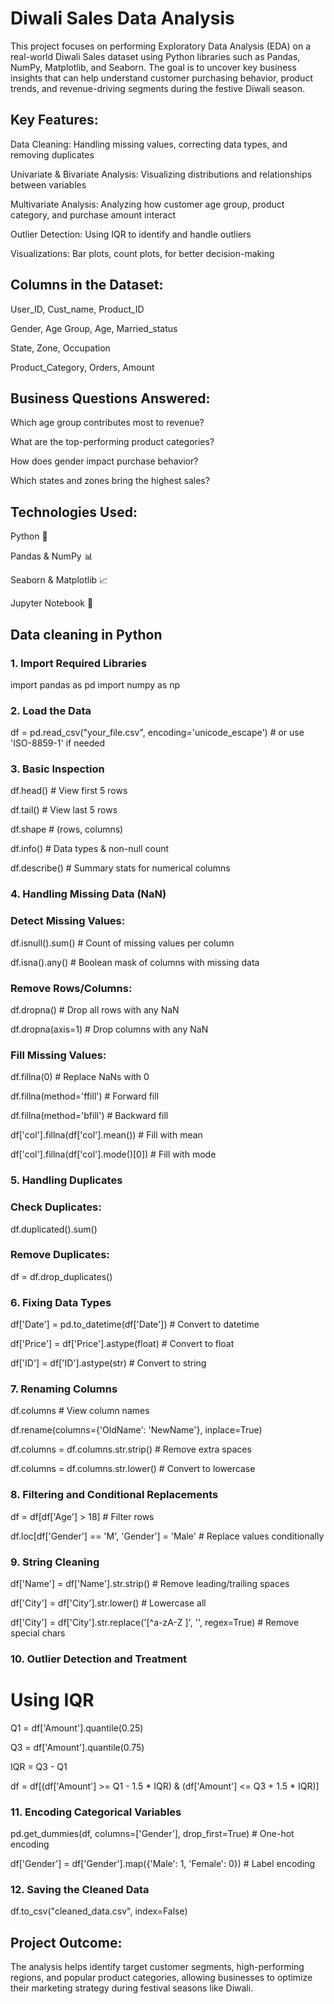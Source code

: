 # Diwali Sales Data Analysis
This project focuses on performing Exploratory Data Analysis (EDA) on a real-world Diwali Sales dataset using Python libraries such as Pandas, NumPy, Matplotlib, and Seaborn. The goal is to uncover key business insights that can help understand customer purchasing behavior, product trends, and revenue-driving segments during the festive Diwali season.

## Key Features:
Data Cleaning: Handling missing values, correcting data types, and removing duplicates

Univariate & Bivariate Analysis: Visualizing distributions and relationships between variables

Multivariate Analysis: Analyzing how customer age group, product category, and purchase amount interact

Outlier Detection: Using IQR to identify and handle outliers

Visualizations: Bar plots, count plots, for better decision-making

## Columns in the Dataset:
User_ID, Cust_name, Product_ID

Gender, Age Group, Age, Married_status

State, Zone, Occupation

Product_Category, Orders, Amount

## Business Questions Answered:
Which age group contributes most to revenue?

What are the top-performing product categories?

How does gender impact purchase behavior?

Which states and zones bring the highest sales?

## Technologies Used:
Python 🐍

Pandas & NumPy 📊

Seaborn & Matplotlib 📈

Jupyter Notebook 📘

## Data cleaning in Python

### 1. Import Required Libraries

import pandas as pd
import numpy as np

### 2. Load the Data

df = pd.read_csv("your_file.csv", encoding='unicode_escape')  # or use 'ISO-8859-1' if needed

### 3. Basic Inspection

df.head()        # View first 5 rows

df.tail()        # View last 5 rows

df.shape         # (rows, columns)

df.info()        # Data types & non-null count

df.describe()    # Summary stats for numerical columns

### 4. Handling Missing Data (NaN)

### Detect Missing Values:

df.isnull().sum()           # Count of missing values per column

df.isna().any()             # Boolean mask of columns with missing data

### Remove Rows/Columns:

df.dropna()                 # Drop all rows with any NaN

df.dropna(axis=1)          # Drop columns with any NaN

### Fill Missing Values:

df.fillna(0)                              # Replace NaNs with 0

df.fillna(method='ffill')                 # Forward fill

df.fillna(method='bfill')                 # Backward fill

df['col'].fillna(df['col'].mean())        # Fill with mean

df['col'].fillna(df['col'].mode()[0])     # Fill with mode

### 5. Handling Duplicates

### Check Duplicates:

df.duplicated().sum()

### Remove Duplicates:

df = df.drop_duplicates()

### 6. Fixing Data Types

df['Date'] = pd.to_datetime(df['Date'])         # Convert to datetime

df['Price'] = df['Price'].astype(float)         # Convert to float

df['ID'] = df['ID'].astype(str)                 # Convert to string

### 7. Renaming Columns

df.columns                                       # View column names

df.rename(columns={'OldName': 'NewName'}, inplace=True)

df.columns = df.columns.str.strip()             # Remove extra spaces

df.columns = df.columns.str.lower()             # Convert to lowercase

### 8. Filtering and Conditional Replacements

df = df[df['Age'] > 18]                          # Filter rows

df.loc[df['Gender'] == 'M', 'Gender'] = 'Male'   # Replace values conditionally

### 9. String Cleaning

df['Name'] = df['Name'].str.strip()              # Remove leading/trailing spaces

df['City'] = df['City'].str.lower()              # Lowercase all

df['City'] = df['City'].str.replace('[^a-zA-Z ]', '', regex=True)  # Remove special chars

### 10. Outlier Detection and Treatment

# Using IQR

Q1 = df['Amount'].quantile(0.25)

Q3 = df['Amount'].quantile(0.75)

IQR = Q3 - Q1

df = df[(df['Amount'] >= Q1 - 1.5 * IQR) & (df['Amount'] <= Q3 + 1.5 * IQR)]

### 11. Encoding Categorical Variables

pd.get_dummies(df, columns=['Gender'], drop_first=True)         # One-hot encoding

df['Gender'] = df['Gender'].map({'Male': 1, 'Female': 0})       # Label encoding

### 12. Saving the Cleaned Data

df.to_csv("cleaned_data.csv", index=False)

## Project Outcome:

The analysis helps identify target customer segments, high-performing regions, and popular product categories, allowing businesses to optimize their marketing strategy during festival seasons like Diwali.
